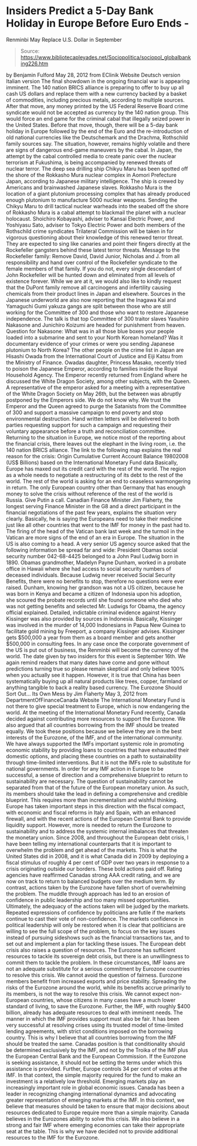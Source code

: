 # Insiders Predict a 5-Day Bank Holiday in Europe Before Euro Ends - 
Renminbi May Replace U.S. Dollar in September

> Source: https://www.bibliotecapleyades.net/Sociopolitica/sociopol_globalbanking226.htm

by Benjamin Fulford
May 28, 2012
from
EClinik Website
Deutsch version
Italian
version
The final showdown in the ongoing financial war
is appearing imminent.
The 140 nation
BRICS alliance is preparing to
offer to buy up all cash US dollars and replace them with a new currency
backed by a basket of commodities, including precious metals, according to
multiple sources. After that move, any money printed by the US
Federal Reserve
Board crime syndicate would not be accepted as currency by the 140
nation group.
This would force an end game for the criminal
cabal that illegally seized power in the United States. Before that move,
though, there will be a 5-day bank holiday in Europe followed by the end of
the Euro and the re-introduction of old national currencies like the
Deutschemark and the Drachma,
Rothschild family sources say.
The situation, however, remains highly volatile and there are signs of
dangerous end-game maneuvers by the cabal.
In Japan, the attempt by the cabal controlled media to create panic over the
nuclear terrorism
at Fukushima, is being accompanied by
renewed threats of nuclear terror. The deep sea drilling ship
Chikyu Maru has been spotted off the shore
of the Rokkasho Mura nuclear complex in Aomori Prefecture Japan, according
to Japanese military intelligence.
The ship is crewed by Americans and brainwashed
Japanese slaves.
Rokkasho Mura is the location of a giant plutonium processing complex that
has already produced enough plutonium to manufacture 5000 nuclear weapons.
Sending the Chikyu Maru to drill tactical nuclear warheads into the seabed
off the shore of Rokkasho Mura is a cabal attempt to blackmail the planet
with a nuclear holocaust.
Shoichiro Kobayashi, adviser to Kansai Electric Power, and Yoshiyasu
Sato, adviser to Tokyo Electric Power and both members of the Rothschild
crime syndicates
Trilateral Commission will be taken in for
vigorous questioning about their knowledge of this renewed terror threat.
They are expected to sing like canaries and
point their fingers directly at the Rockefeller gangsters behind these
latest terror threats.
Message to
the Rockefeller family:
Remove David, David Junior, Nicholas and J.
from all responsibility and hand over control of the Rockefeller
syndicate to the female members of that family. If you do not, every
single descendant of John Rockefeller will be hunted down and eliminated
from all levels of existence forever.
While we are at it, we would also like to
kindly request that
the DuPont family remove all carcinogens
and infertility causing chemicals from their product lines in Japan and
elsewhere.
Sources in the Japanese underworld are also now reporting that the Inagawa
Kai and Yamaguchi Gumi yakuza gangs are split between those who are still
working for the
Committee of 300 and those who want to
restore Japanese independence.
The talk is that top Committee of 300 traitor
slaves Yasuhiro Nakasone and Junichiro Koizumi are headed for
punishment from heaven.
Question for Nakasone:
What was in all those blue boxes your
people loaded into a submarine and sent to your North Korean homeland?
Was it documentary evidence of your crimes or
were you sending Japanese plutonium to North Korea?
The other people on the crime list in Japan are Hisashi Owada from
the International Court of Justice and Eiji Katsu from the Ministry
of Finance. Owadas daughter, Princess Masako, recently tried to poison the
Japanese Emperor, according to families inside the Royal Household Agency.
The Emperor recently returned from England where he discussed the White
Dragon Society, among other subjects, with the Queen. A representative of
the emperor asked for a meeting with a representative of the White Dragon
Society on May 26th, but the between was abruptly postponed by
the Emperors side. We do not know why.
We trust the Emperor and the Queen agreed to purge the Satanists from the
Committee of 300 and support a massive campaign to end poverty and stop
environmental destruction. Hand written letters will be delivered to both
parties requesting support for such a campaign and requesting their
voluntary appearance before a truth and reconciliation committee.
Returning to the situation in Europe, we notice most of the reporting about
the financial crisis, there leaves out the elephant in the living room,
i.e. the 140 nation BRICS alliance.
The link to the following map explains the real reason for the crisis:
Origin
Cumulative Current Account
Balance 19802008 (US$ Billions)
based on the
International Monetary Fund data
Basically, Europe has maxed out its credit card
with the rest of the world.
The region as a whole needs to negotiate a
restructuring of its debt to the rest of the world. The rest of the world is
asking for an end to ceaseless warmongering in return. The only European
country other than Germany that has enough money to solve the crisis without
reference of the rest of the world is Russia. Give Putin a call.
Canadian Finance Minister Jim Flaherty, the longest serving Finance
Minister in the G8 and a direct participant in the financial negotiations of
the past few years,
explains the situation very clearly.
Basically, he is saying the Europeans need to take their medicine just like
all other countries that went to the IMF for money in the past had to.
The
firing of the head of the Vatican bank last
week and the turmoil in
the Vatican are more signs of the end of an
era in Europe. The situation in the US is also coming to a head.
A very
senior US agency source asked that the following information be spread far
and wide:
President Obamas social security number 042-68-4425 belonged to a
John
Paul Ludwig born in 1890. Obamas grandmother, Madelyn Payne Dunham,
worked in a probate office in Hawaii where she had access to social security
numbers of deceased individuals.
Because Ludwig never received Social Security
Benefits, there were no benefits to stop, therefore no questions were ever
raised.
Dunham, knowing her grandson was not a US citizen, because he was born in
Kenya and became a citizen of Indonesia upon his adoption, she scoured the
probate records until she found someone who died who was not getting
benefits and selected Mr. Ludwigs for Obama, the agency official explained.
Detailed, indictable criminal evidence against
Henry
Kissinger was also provided by sources in Indonesia.
Basically, Kissinger was involved in the murder
of 14,000 Indonesians in Papua New Guinea to facilitate gold mining by
Freeport, a company Kissinger advises. Kissinger gets $500,000 a year from
them as a board member and gets another $500,000 in consulting fees.
In any case once the corporate government of the US is put out of business,
the Renminbi will become the currency of the world.
The date given by two
insiders for this event is September 16th. We again remind readers that
many
dates have come and gone without predictions turning true so please remain
skeptical and only believe 100% when you actually see it happen.
However, it is true that China has been systematically buying up all natural
products like trees, copper, farmland or anything tangible to back a reality
based currency.
The Eurozone Should Sort Out...
Its Own Mess
by Jim Flaherty
May 3, 2012
from
DepartmentOfFinanceCanada Website
The International Monetary Fund
is not there to give special treatment to
Europe,
which is now endangering the world.
At the meeting of the
International Monetary Fund recently, Canada decided
against contributing more resources to support the Eurozone.
We also argued that all countries borrowing from
the IMF should be treated equally. We took these positions because we
believe they are in the best interests of the Eurozone, of the IMF, and of
the international community.
We have always supported the IMFs important systemic role in promoting
economic stability by providing loans to countries that have exhausted their
domestic options, and placing these countries on a path to sustainability
through time-limited interventions. But it is not the IMFs role to
substitute for national governments.
In order for any IMF action in Europe to be successful, a sense of direction
and a comprehensive blueprint to return to sustainability are necessary.
The question of sustainability cannot be
separated from that of the future of the European monetary union. As such,
its members should take the lead in defining a comprehensive and credible
blueprint.
This requires more than incrementalism and
wishful thinking.
Europe has taken important steps in this
direction with the fiscal compact, with economic and fiscal reforms in Italy
and Spain, with an enhanced firewall, and with the recent actions of the
European Central Bank to provide liquidity support. However, more is needed
to return the Eurozone to sustainability and to address the systemic
internal imbalances that threaten the monetary union.
Since 2008, and throughout the European debt crisis, I have been telling my
international counterparts that it is important to overwhelm the problem and
get ahead of the markets. This is what the United States did in 2008, and it
is what Canada did in 2009 by deploying a fiscal stimulus of roughly 4 per
cent of GDP over two years in response to a crisis originating outside our
borders.
These bold actions paid off.
Rating agencies
have reaffirmed Canadas strong AAA credit rating, and we are now on track
to return to balanced budgets over the medium term. By contrast, actions
taken by the Eurozone have fallen short of overwhelming the problem.
The muddle through approach has led to an
erosion of confidence in public leadership and too many missed
opportunities.
Ultimately, the adequacy of the actions taken will be judged by the markets.
Repeated expressions of confidence by politicians are futile if the markets
continue to cast their vote of non-confidence. The markets confidence in
political leadership will only be restored when it is clear that politicians
are willing to see the full scope of the problem, to focus on the key issues
instead of pursuing sideshows such as the financial transactions tax, and to
set out and implement a plan for tackling these issues.
The European debt crisis also raises a question of resources. The Eurozone
has sufficient resources to tackle its sovereign debt crisis, but there is
an unwillingness to commit them to tackle the problem. In these
circumstances, IMF loans are not an adequate substitute for a serious
commitment by Eurozone countries to resolve this crisis.
We cannot avoid the question of fairness. Eurozone members benefit from
increased exports and price stability. Spreading the risks of the Eurozone
around the world, while its benefits accrue primarily to its members, is not
the way to resolve this crisis. We cannot expect non-European countries,
whose citizens in many cases have a much lower standard of living, to save
the Eurozone.
Further, the IMF, with roughly $400 billion,
already has adequate resources to deal with imminent needs.
The manner in which the IMF provides support must also be fair. It has been
very successful at resolving crises using its trusted model of time-limited
lending agreements, with strict conditions imposed on the borrowing country.
This is why I believe that all countries
borrowing from the IMF should be treated the same. Canadas position is that
conditionality should be determined exclusively by the IMF, and not by the
Troika of the IMF plus the European Central Bank and the European
Commission.
If the Eurozone is seeking assistance, it should
not be setting the terms under which this assistance is provided.
Further, Europe controls 34 per cent of votes at the IMF. In that context,
the simple majority required for the fund to make an investment is a
relatively low threshold. Emerging markets play an increasingly important
role in global economic issues. Canada has been a leader in recognizing
changing international dynamics and advocating greater representation of
emerging markets at the IMF.
In this context, we believe that measures should
be taken to ensure that major decisions about resources dedicated to Europe
require more than a simple majority.
Canada believes in the Eurozones ability to solve this crisis. We also
believe in a strong and fair IMF where emerging economies can take their
appropriate seat at the table.
This is why we have decided not to provide
additional resources to the IMF for the Eurozone.
